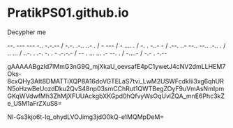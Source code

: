 # PratikPS01.github.io



Decypher me

--. --- --- -.. -.-.-- / -.-. .-.. ..- . / - --- / - .... . / -. . -..- - / .--. ..- --.. --.. .-.. . / .. ... / ..-. . .-. -. . - .-.-.- / -- . ... ... .- --. . / -....- / -.- . -.--





gAAAAABgzId7lMmG3nG9Q_mjXkaU_oevsafE4pC1ywetJ4cNV2dmLLHEM7Oks-8cxQHy3AIt8DMATTiXQP8A16doVGTELaS7tvi_LwM2USWFcdkIii3xg6qhURN5oHzwBeUozdDku2QvS48np03smCChRut1QWTBegZOyF9uVmAsNmIpmGKqWVdwfMh3ZhMjXFUUAckgbXKGpd0hQfvyWsOqUvlZQA_mnE6Phc3kZe_U5M1aFrZXuS8=

Nl-Gs3kjo6t-Iq_ohydLVOJimg3jdO0kQ-e1MQMpDeM= 



